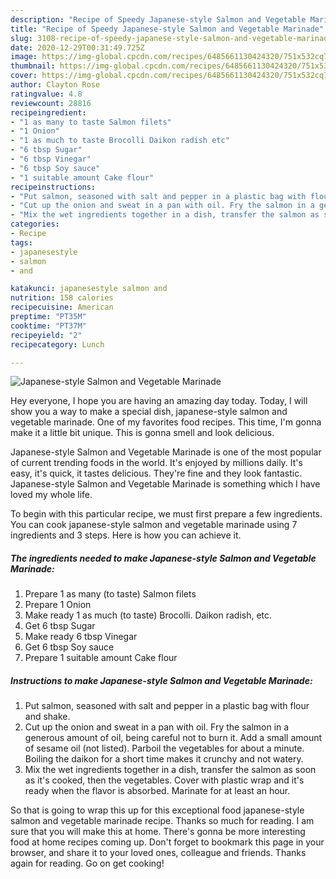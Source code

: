 ```yaml
---
description: "Recipe of Speedy Japanese-style Salmon and Vegetable Marinade"
title: "Recipe of Speedy Japanese-style Salmon and Vegetable Marinade"
slug: 3108-recipe-of-speedy-japanese-style-salmon-and-vegetable-marinade
date: 2020-12-29T00:31:49.725Z
image: https://img-global.cpcdn.com/recipes/6485661130424320/751x532cq70/japanese-style-salmon-and-vegetable-marinade-recipe-main-photo.jpg
thumbnail: https://img-global.cpcdn.com/recipes/6485661130424320/751x532cq70/japanese-style-salmon-and-vegetable-marinade-recipe-main-photo.jpg
cover: https://img-global.cpcdn.com/recipes/6485661130424320/751x532cq70/japanese-style-salmon-and-vegetable-marinade-recipe-main-photo.jpg
author: Clayton Rose
ratingvalue: 4.8
reviewcount: 28816
recipeingredient:
- "1 as many to taste Salmon filets"
- "1 Onion"
- "1 as much to taste Brocolli Daikon radish etc"
- "6 tbsp Sugar"
- "6 tbsp Vinegar"
- "6 tbsp Soy sauce"
- "1 suitable amount Cake flour"
recipeinstructions:
- "Put salmon, seasoned with salt and pepper in a plastic bag with flour and shake."
- "Cut up the onion and sweat in a pan with oil. Fry the salmon in a generous amount of oil, being careful not to burn it. Add a small amount of sesame oil (not listed). Parboil the vegetables for about a minute. Boiling the daikon for a short time makes it crunchy and not watery."
- "Mix the wet ingredients together in a dish, transfer the salmon as soon as it&#39;s cooked, then the vegetables. Cover with plastic wrap and it&#39;s ready when the flavor is absorbed. Marinate for at least an hour."
categories:
- Recipe
tags:
- japanesestyle
- salmon
- and

katakunci: japanesestyle salmon and 
nutrition: 158 calories
recipecuisine: American
preptime: "PT35M"
cooktime: "PT37M"
recipeyield: "2"
recipecategory: Lunch

---
```



![Japanese-style Salmon and Vegetable Marinade](https://img-global.cpcdn.com/recipes/6485661130424320/751x532cq70/japanese-style-salmon-and-vegetable-marinade-recipe-main-photo.jpg)

Hey everyone, I hope you are having an amazing day today. Today, I will show you a way to make a special dish, japanese-style salmon and vegetable marinade. One of my favorites food recipes. This time, I'm gonna make it a little bit unique. This is gonna smell and look delicious.

Japanese-style Salmon and Vegetable Marinade is one of the most popular of current trending foods in the world. It's enjoyed by millions daily. It's easy, it's quick, it tastes delicious. They're fine and they look fantastic. Japanese-style Salmon and Vegetable Marinade is something which I have loved my whole life.




To begin with this particular recipe, we must first prepare a few ingredients. You can cook japanese-style salmon and vegetable marinade using 7 ingredients and 3 steps. Here is how you can achieve it.

<!--inarticleads1-->

##### The ingredients needed to make Japanese-style Salmon and Vegetable Marinade:

1. Prepare 1 as many (to taste) Salmon filets
1. Prepare 1 Onion
1. Make ready 1 as much (to taste) Brocolli. Daikon radish, etc.
1. Get 6 tbsp Sugar
1. Make ready 6 tbsp Vinegar
1. Get 6 tbsp Soy sauce
1. Prepare 1 suitable amount Cake flour




<!--inarticleads2-->

##### Instructions to make Japanese-style Salmon and Vegetable Marinade:

1. Put salmon, seasoned with salt and pepper in a plastic bag with flour and shake.
1. Cut up the onion and sweat in a pan with oil. Fry the salmon in a generous amount of oil, being careful not to burn it. Add a small amount of sesame oil (not listed). Parboil the vegetables for about a minute. Boiling the daikon for a short time makes it crunchy and not watery.
1. Mix the wet ingredients together in a dish, transfer the salmon as soon as it&#39;s cooked, then the vegetables. Cover with plastic wrap and it&#39;s ready when the flavor is absorbed. Marinate for at least an hour.




So that is going to wrap this up for this exceptional food japanese-style salmon and vegetable marinade recipe. Thanks so much for reading. I am sure that you will make this at home. There's gonna be more interesting food at home recipes coming up. Don't forget to bookmark this page in your browser, and share it to your loved ones, colleague and friends. Thanks again for reading. Go on get cooking!
